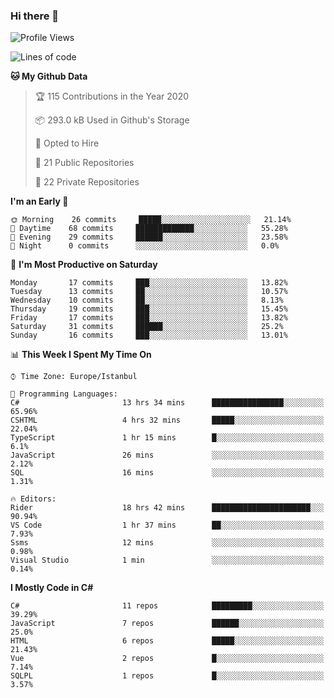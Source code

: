 ### Hi there 👋

<!--START_SECTION:waka-->
![Profile Views](http://img.shields.io/badge/Profile%20Views-3-blue)

![Lines of code](https://img.shields.io/badge/From%20Hello%20World%20I%27ve%20Written-19.4%20million%20lines%20of%20code-blue)

**🐱 My Github Data** 

> 🏆 115 Contributions in the Year 2020
 > 
> 📦 293.0 kB Used in Github's Storage 
 > 
> 💼 Opted to Hire
 > 
> 📜 21 Public Repositories
 > 
> 🔑 22 Private Repositories 

**I'm an Early 🐤** 

```text
🌞 Morning    26 commits     █████░░░░░░░░░░░░░░░░░░░░   21.14% 
🌆 Daytime    68 commits     █████████████░░░░░░░░░░░░   55.28% 
🌃 Evening    29 commits     ██████░░░░░░░░░░░░░░░░░░░   23.58% 
🌙 Night      0 commits      ░░░░░░░░░░░░░░░░░░░░░░░░░   0.0%

```
📅 **I'm Most Productive on Saturday** 

```text
Monday       17 commits     ███░░░░░░░░░░░░░░░░░░░░░░   13.82% 
Tuesday      13 commits     ██░░░░░░░░░░░░░░░░░░░░░░░   10.57% 
Wednesday    10 commits     ██░░░░░░░░░░░░░░░░░░░░░░░   8.13% 
Thursday     19 commits     ███░░░░░░░░░░░░░░░░░░░░░░   15.45% 
Friday       17 commits     ███░░░░░░░░░░░░░░░░░░░░░░   13.82% 
Saturday     31 commits     ██████░░░░░░░░░░░░░░░░░░░   25.2% 
Sunday       16 commits     ███░░░░░░░░░░░░░░░░░░░░░░   13.01%

```


📊 **This Week I Spent My Time On** 

```text
⌚︎ Time Zone: Europe/Istanbul

💬 Programming Languages: 
C#                       13 hrs 34 mins      ████████████████░░░░░░░░░   65.96% 
CSHTML                   4 hrs 32 mins       █████░░░░░░░░░░░░░░░░░░░░   22.04% 
TypeScript               1 hr 15 mins        █░░░░░░░░░░░░░░░░░░░░░░░░   6.1% 
JavaScript               26 mins             ░░░░░░░░░░░░░░░░░░░░░░░░░   2.12% 
SQL                      16 mins             ░░░░░░░░░░░░░░░░░░░░░░░░░   1.31%

🔥 Editors: 
Rider                    18 hrs 42 mins      ██████████████████████░░░   90.94% 
VS Code                  1 hr 37 mins        ██░░░░░░░░░░░░░░░░░░░░░░░   7.93% 
Ssms                     12 mins             ░░░░░░░░░░░░░░░░░░░░░░░░░   0.98% 
Visual Studio            1 min               ░░░░░░░░░░░░░░░░░░░░░░░░░   0.14%

```

**I Mostly Code in C#** 

```text
C#                       11 repos            █████████░░░░░░░░░░░░░░░░   39.29% 
JavaScript               7 repos             ██████░░░░░░░░░░░░░░░░░░░   25.0% 
HTML                     6 repos             █████░░░░░░░░░░░░░░░░░░░░   21.43% 
Vue                      2 repos             █░░░░░░░░░░░░░░░░░░░░░░░░   7.14% 
SQLPL                    1 repos             █░░░░░░░░░░░░░░░░░░░░░░░░   3.57%

```



<!--END_SECTION:waka-->

<!--
**ebubekirdinc/ebubekirdinc** is a ✨ _special_ ✨ repository because its `README.md` (this file) appears on your GitHub profile.

Here are some ideas to get you started:

- 🔭 I’m currently working on ...
- 🌱 I’m currently learning ...
- 👯 I’m looking to collaborate on ...
- 🤔 I’m looking for help with ...
- 💬 Ask me about ...
- 📫 How to reach me: ...
- 😄 Pronouns: ...
- ⚡ Fun fact: ...
-->
